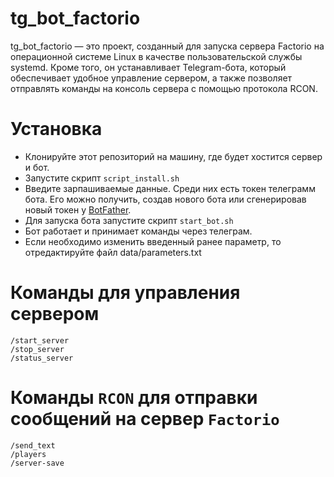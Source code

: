 # tg_bot_factorio
tg_bot_factorio — это проект, созданный для запуска сервера Factorio на операционной системе Linux в качестве пользовательской службы systemd. Кроме того, он устанавливает Telegram-бота, который обеспечивает удобное управление сервером, а также позволяет отправлять команды на консоль сервера с помощью протокола RCON.


# Установка
- Клонируйте этот репозиторий на машину, где будет хостится сервер и бот.
- Запустите скрипт `script_install.sh`
- Введите зарпашиваемые данные. Среди них есть токен телеграмм бота. Его можно получить, создав нового бота или сгенерировав новый токен у [BotFather](https://telegram.me/BotFather).
- Для запуска бота запустите скрипт `start_bot.sh`
- Бот работает и принимает команды через телеграм.
- Если необходимо изменить введенный ранее параметр, то отредактируйте файл data/parameters.txt

# Команды для управления сервером

`/start_server`  
`/stop_server`  
`/status_server`  

# Команды `RCON`  для отправки сообщений на сервер `Factorio`

`/send_text`  
`/players`   
`/server-save`
